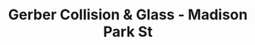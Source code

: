 ---
title: "Gerber Collision & Glass - Madison Park St"
url: /madison/gerber-collision-and-glass-madison-park-st/
shop: car repair
---